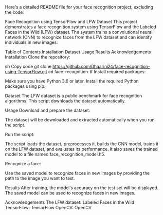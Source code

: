 
Here's a detailed README file for your face recognition project, excluding the code:

Face Recognition using TensorFlow and LFW Dataset
This project demonstrates a face recognition system using TensorFlow and the Labeled Faces in the Wild (LFW) dataset. The system trains a convolutional neural network (CNN) to recognize faces from the LFW dataset and can identify individuals in new images.

Table of Contents
Installation
Dataset
Usage
Results
Acknowledgements
Installation
Clone the repository:

sh
Copy code
git clone https://github.com/Dhaarini24/face-recognition-using-TensorFlow.git
cd face-recognition-tf
Install required packages:

Make sure you have Python 3.6 or later. Install the required Python packages using pip:

Dataset
The LFW dataset is a public benchmark for face recognition algorithms. This script downloads the dataset automatically.

Usage
Download and prepare the dataset:

The dataset will be downloaded and extracted automatically when you run the script.

Run the script:

The script loads the dataset, preprocesses it, builds the CNN model, trains it on the LFW dataset, and evaluates its performance. It also saves the trained model to a file named face_recognition_model.h5.

Recognize a face:

Use the saved model to recognize faces in new images by providing the path to the image you want to test.

Results
After training, the model's accuracy on the test set will be displayed. The saved model can be used to recognize faces in new images.

Acknowledgements
The LFW dataset: Labeled Faces in the Wild
TensorFlow: TensorFlow
OpenCV: OpenCV
